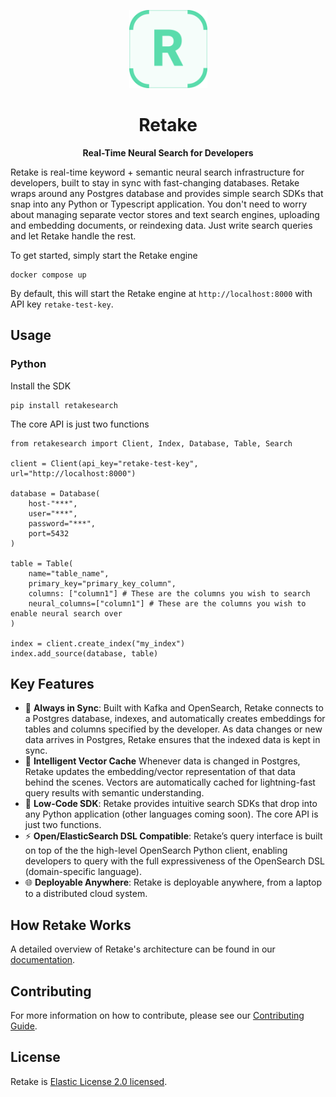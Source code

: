 <p align="center">
  <img src="assets/retake.svg" alt="Retake" width="125px"></a>
</p>

<h1 align="center">
    <b>Retake</b>
</h1>

<p align="center">
    <b>Real-Time Neural Search for Developers</b> <br />
</p>

Retake is real-time keyword + semantic neural search infrastructure for developers, built to stay in sync with fast-changing databases. Retake wraps around any Postgres database and provides simple search SDKs that snap into any Python or Typescript application. You don't need to worry about managing separate vector stores and text search engines, uploading and embedding documents, or reindexing data. Just write search queries and let Retake handle the rest.

To get started, simply start the Retake engine

```
docker compose up
```

By default, this will start the Retake engine at `http://localhost:8000` with API key `retake-test-key`.

## Usage

### Python

Install the SDK

```
pip install retakesearch
```

The core API is just two functions

```
from retakesearch import Client, Index, Database, Table, Search

client = Client(api_key="retake-test-key", url="http://localhost:8000")

database = Database(
    host-"***",
    user="***",
    password="***",
    port=5432
)

table = Table(
    name="table_name",
    primary_key="primary_key_column",
    columns: ["column1"] # These are the columns you wish to search
    neural_columns=["column1"] # These are the columns you wish to enable neural search over
)

index = client.create_index("my_index")
index.add_source(database, table)
```

## Key Features

- :arrows_counterclockwise: **Always in Sync**: Built with Kafka and OpenSearch, Retake connects to a Postgres database, indexes, and automatically creates embeddings for tables and columns specified by the developer. As data changes or new data arrives in Postgres, Retake ensures that the indexed data is kept in sync.
- :brain: **Intelligent Vector Cache** Whenever data is changed in Postgres, Retake updates the embedding/vector representation of that data behind the scenes.
  Vectors are automatically cached for lightning-fast query results with semantic understanding.
- :rocket: **Low-Code SDK**: Retake provides intuitive search SDKs that drop into any Python application (other languages coming soon). The core API is just two functions.
- :zap: **Open/ElasticSearch DSL Compatible**: Retake’s query interface is built on top of the the high-level OpenSearch Python client, enabling developers to query with the full expressiveness of the OpenSearch DSL (domain-specific language).
- :globe_with_meridians: **Deployable Anywhere**: Retake is deployable anywhere, from a laptop to a distributed cloud system.

## How Retake Works

A detailed overview of Retake's architecture can be found in our [documentation](https://docs.getretake.com/architecture).

## Contributing

For more information on how to contribute, please see our [Contributing Guide](CONTRIBUTING.md).

## License

Retake is [Elastic License 2.0 licensed](LICENSE).

